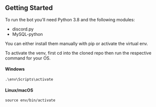 ## Getting Started

To run the bot you'll need Python 3.8 and the following modules:
* discord.py
* MySQL-python

You can either install them manually with pip or activate the virtual env.

To activate the venv, first cd into the cloned repo then run the respective command for your OS.
#### Windows
`.\env\Scripts\activate`
#### Linux/macOS
`source env/bin/activate`